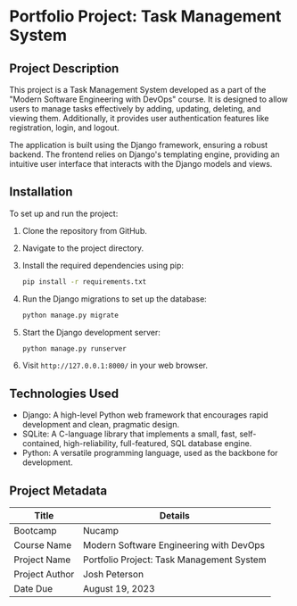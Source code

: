 
# Portfolio Project: Task Management System

## Project Description

This project is a Task Management System developed as a part of the "Modern Software Engineering with DevOps" course. It is designed to allow users to manage tasks effectively by adding, updating, deleting, and viewing them. Additionally, it provides user authentication features like registration, login, and logout. 

The application is built using the Django framework, ensuring a robust backend. The frontend relies on Django's templating engine, providing an intuitive user interface that interacts with the Django models and views.

## Installation

To set up and run the project:

1. Clone the repository from GitHub.
2. Navigate to the project directory.
3. Install the required dependencies using pip:

    ```bash
    pip install -r requirements.txt
    ```

4. Run the Django migrations to set up the database:

    ```bash
    python manage.py migrate
    ```

5. Start the Django development server:

    ```bash
    python manage.py runserver
    ```

6. Visit `http://127.0.0.1:8000/` in your web browser.

## Technologies Used

- Django: A high-level Python web framework that encourages rapid development and clean, pragmatic design.
- SQLite: A C-language library that implements a small, fast, self-contained, high-reliability, full-featured, SQL database engine.
- Python: A versatile programming language, used as the backbone for development.

## Project Metadata

| Title  | Details |
|-----------------|-----------------------------------------------------|
| Bootcamp        | Nucamp                                              |
| Course Name     | Modern Software Engineering with DevOps            |
| Project Name    | Portfolio Project: Task Management System          |
| Project Author    | Josh Peterson |
| Date Due        | August 19, 2023                                     |
